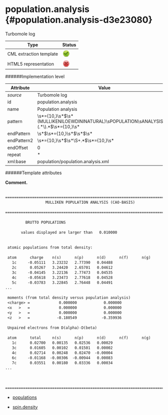# population.analysis {#population.analysis-d3e23080}

Turbomole log

| Type                                                                                                                                                | Status                                                                                                                                              |
|----|----|
| CML extraction template                                                                                                                             | ![](/imgs/Total.png)                                                                                                                                |
| HTML5 representation                                                                                                                                | ![](/imgs/None.png)                                                                                                                                 |

######Implementation level

| Attribute                                                                                                                                           | Value                                                                                                                                               |
|----|----|
| *source*                                                                                                                                            | Turbomole log                                                                                                                                       |
| id                                                                                                                                                  | population.analysis                                                                                                                                 |
| name                                                                                                                                                | Population analysis                                                                                                                                 |
| pattern                                                                                                                                             | \\s\*={10,}\\s\*\$\\s\*(MULLIKENILOEWDININATURAL)\\sPOPULATION\\sANALYSIS\\s\*\\(.\*\\).\*\$\\s\*={10,}\\s\*                                        |
| endPattern                                                                                                                                          | \\s\*\$\\s\*={10,}\\s\*\$\\s\*\$\\s\*                                                                                                               |
| endPattern2                                                                                                                                         | \\s\*={10,}\\s\*\$\\s\*\\S+.\*\$\\s\*={10,}\\s\*                                                                                                    |
| endOffset                                                                                                                                           | 0                                                                                                                                                   |
| repeat                                                                                                                                              | \*                                                                                                                                                  |
| xml:base                                                                                                                                            | population/population.analysis.xml                                                                                                                  |

######Template attributes

**Comment.**

       ==============================================================================
                      MULLIKEN POPULATION ANALYSIS (CAO-BASIS) 
     ==============================================================================

             BRUTTO POPULATIONS  

           values displayed are larger than   0.010000


     atomic populations from total density:

     atom      charge    n(s)      n(p)      n(d)      n(f)      n(g)
       1c     -0.05111   3.23232   2.77390   0.04488
       2c      0.05267   3.24420   2.65701   0.04612
       3c     -0.04145   3.22136   2.77473   0.04535
       4c     -0.05618   3.23473   2.77618   0.04528
       5c     -0.03783   3.22845   2.76448   0.04491
    ...

     moments (from total density versus population analysis)
     <charge> =             0.000000            0.000000
     <x   >   =             0.000000            0.000000
     <y   >   =             0.000000            0.000000
     <z   >   =            -0.180549           -0.359936

     Unpaired electrons from D(alpha)-D(beta)

     atom      total     n(s)      n(p)      n(d)      n(f)      n(g)
       1c      0.02700   0.00135   0.02536   0.00029
       3c      0.01605   0.00102   0.01501   0.00002
       4c      0.02714   0.00248   0.02470  -0.00004
       6c     -0.01168  -0.00306  -0.00944   0.00083
       7c      0.03551   0.00180   0.03336   0.00034
    ...


     ==============================================================================
     
       
      

-   [populations](/out/md/cml/turbomole_log/populations-d3e23095.md)

<!-- -->

-   [spin.density](/out/md/cml/turbomole_log/spin.density-d3e23276.md)



